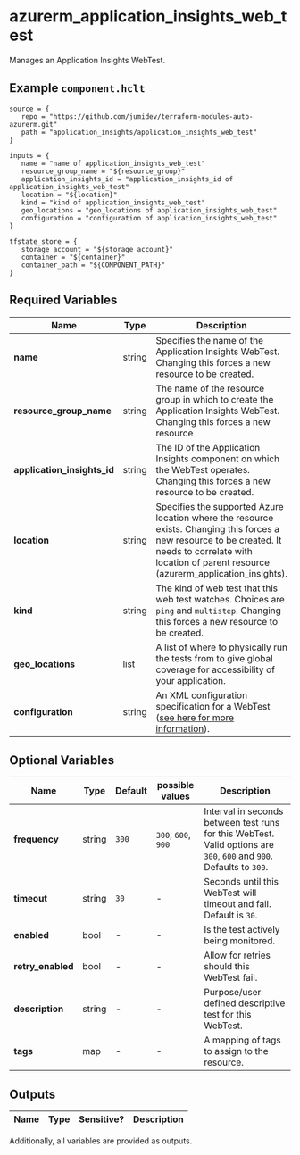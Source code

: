 # azurerm_application_insights_web_test

Manages an Application Insights WebTest.

## Example `component.hclt`

```hcl
source = {
   repo = "https://github.com/jumidev/terraform-modules-auto-azurerm.git" 
   path = "application_insights/application_insights_web_test" 
}

inputs = {
   name = "name of application_insights_web_test" 
   resource_group_name = "${resource_group}" 
   application_insights_id = "application_insights_id of application_insights_web_test" 
   location = "${location}" 
   kind = "kind of application_insights_web_test" 
   geo_locations = "geo_locations of application_insights_web_test" 
   configuration = "configuration of application_insights_web_test" 
}

tfstate_store = {
   storage_account = "${storage_account}" 
   container = "${container}" 
   container_path = "${COMPONENT_PATH}" 
}

```

## Required Variables

| Name | Type |  Description |
| ---- | --------- |  ----------- |
| **name** | string |  Specifies the name of the Application Insights WebTest. Changing this forces a new resource to be created. | 
| **resource_group_name** | string |  The name of the resource group in which to create the Application Insights WebTest. Changing this forces a new resource | 
| **application_insights_id** | string |  The ID of the Application Insights component on which the WebTest operates. Changing this forces a new resource to be created. | 
| **location** | string |  Specifies the supported Azure location where the resource exists. Changing this forces a new resource to be created. It needs to correlate with location of parent resource (azurerm_application_insights). | 
| **kind** | string |  The kind of web test that this web test watches. Choices are `ping` and `multistep`. Changing this forces a new resource to be created. | 
| **geo_locations** | list |  A list of where to physically run the tests from to give global coverage for accessibility of your application. | 
| **configuration** | string |  An XML configuration specification for a WebTest ([see here for more information](https://docs.microsoft.com/rest/api/application-insights/webtests/createorupdate/)). | 

## Optional Variables

| Name | Type |  Default  |  possible values |  Description |
| ---- | --------- |  ----------- | ----------- | ----------- |
| **frequency** | string |  `300`  |  `300`, `600`, `900`  |  Interval in seconds between test runs for this WebTest. Valid options are `300`, `600` and `900`. Defaults to `300`. | 
| **timeout** | string |  `30`  |  -  |  Seconds until this WebTest will timeout and fail. Default is `30`. | 
| **enabled** | bool |  -  |  -  |  Is the test actively being monitored. | 
| **retry_enabled** | bool |  -  |  -  |  Allow for retries should this WebTest fail. | 
| **description** | string |  -  |  -  |  Purpose/user defined descriptive test for this WebTest. | 
| **tags** | map |  -  |  -  |  A mapping of tags to assign to the resource. | 



## Outputs

| Name | Type | Sensitive? | Description |
| ---- | ---- | --------- | --------- |

Additionally, all variables are provided as outputs.
